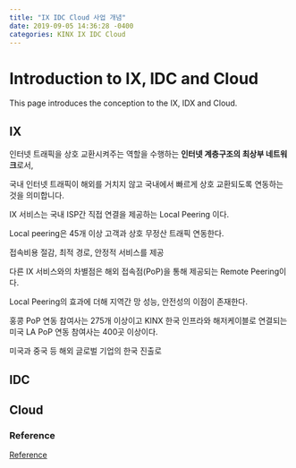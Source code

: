 ```yaml
---
title: "IX IDC Cloud 사업 개념"
date: 2019-09-05 14:36:28 -0400
categories: KINX IX IDC Cloud
---
```


# Introduction to IX, IDC and Cloud

This page introduces the conception to the IX, IDX and Cloud.

## IX


인터넷 트래픽을 상호 교환시켜주는 역할을 수행하는 **인터넷 계층구조의 최상부 네트워크**로서,

국내 인터넷 트래픽이 해외를 거치지 않고 국내에서 빠르게 상호 교환되도록 연동하는 것을 의미합니다. 



IX 서비스는 국내 ISP간 직접 연결을 제공하는 Local Peering 이다.

Local peering은 45개 이상 고객과 상호 무정산 트래픽 연동한다. 

접속비용 절감, 최적 경로, 안정적 서비스를 제공

다른 IX 서비스와의 차별점은 해외 접속점(PoP)을 통해 제공되는 Remote Peering이다.

Local Peering의 효과에 더해 지역간 망 성능, 안전성의 이점이 존재한다.

홍콩 PoP 연동 참여사는 275개 이상이고 KINX 한국 인프라와 해저케이블로 연결되는 미국 LA PoP 연동 참여사는 400곳 이상이다.

미국과 중국 등 해외 글로벌 기업의 한국 진출로 

## IDC

## Cloud

### Reference
[Reference](https://www.zdnet.co.kr/view/?no=20170920014654)
